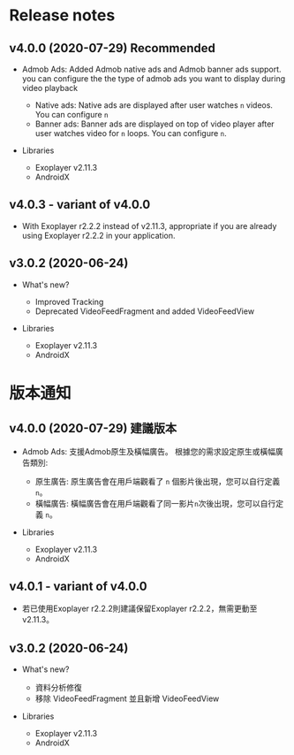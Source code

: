 # Release notes #

## v4.0.0 (2020-07-29) Recommended ##

*   Admob Ads: Added Admob native ads and Admob banner ads support. 
    you can configure the the type of admob ads you want to display during video playback
    
    * Native ads: Native ads are displayed after user watches `n` videos. You can configure `n`
    * Banner ads: Banner ads are displayed on top of video player after user watches video for `n` loops. You can configure `n`. 
    
*   Libraries 
    
    * Exoplayer v2.11.3
    * AndroidX 
    
## v4.0.3 - variant of v4.0.0 ##

   * With Exoplayer r2.2.2 instead of v2.11.3, appropriate if you are already using Exoplayer r2.2.2 in your application. 
    

## v3.0.2 (2020-06-24) ##

* What's new? 
  
    * Improved Tracking
    * Deprecated VideoFeedFragment and added VideoFeedView

*   Libraries     
    * Exoplayer v2.11.3
    * AndroidX 




# 版本通知 #

## v4.0.0 (2020-07-29) 建議版本 ##

*   Admob Ads: 支援Admob原生及橫幅廣告。
    根據您的需求設定原生或橫幅廣告類別:
    
    * 原生廣告: 原生廣告會在用戶端觀看了 `n` 個影片後出現，您可以自行定義 `n`。
    * 橫幅廣告: 橫幅廣告會在用戶端觀看了同一影片`n`次後出現，您可以自行定義 `n`。
    
*   Libraries 
    
    * Exoplayer v2.11.3
    * AndroidX 
    
## v4.0.1 - variant of v4.0.0 ##

   * 若已使用Exoplayer r2.2.2則建議保留Exoplayer r2.2.2，無需更動至v2.11.3。
    

## v3.0.2 (2020-06-24) ##

* What's new? 
  
    * 資料分析修復
    * 移除 VideoFeedFragment 並且新增 VideoFeedView

*   Libraries     
    * Exoplayer v2.11.3
    * AndroidX 

